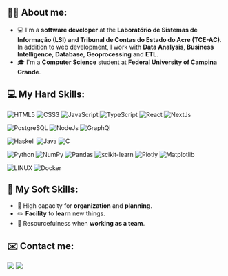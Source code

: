 ## 👨‍💻 About me:
- 💻 I'm a **software developer** at the **Laboratório de Sistemas de Informação (LSI) and Tribunal de Contas do Estado do Acre (TCE-AC)**. In addition to web development, I work with **Data Analysis**, **Business Intelligence**, **Database**, **Geoprocessing** and **ETL**.
- 🎓 I'm a **Computer Science** student at **Federal University of Campina Grande**.

## 💻 My Hard Skills:
![HTML5](https://img.shields.io/badge/html5-%23E34F26.svg?style=flat-the-badge&logo=html5&logoColor=white)
![CSS3](https://img.shields.io/badge/css3-%231572B6.svg?style=flat-the-badge&logo=css3&logoColor=white)
![JavaScript](https://img.shields.io/badge/javascript-%23323330.svg?style=flat-the-badge&logo=javascript&logoColor=%23F7DF1E)
![TypeScript](https://img.shields.io/badge/TypeScript-007ACC?style=flat-the-badge&logo=typescript&logoColor=white)
![React](https://img.shields.io/badge/React-20232A?style=flat-the-badge&logo=react&logoColor=61DAFB)
![NextJs](https://img.shields.io/badge/nextjs-%23000000.svg?style=flat-the-badge&logo=next.js&logoColor=white)

![PostgreSQL](https://img.shields.io/badge/PostgreSQL-316192?style=flat-the-badge&logo=postgresql&logoColor=white)
![NodeJs](https://img.shields.io/badge/Node.js-43853D?style=flat-the-badge&logo=node.js&logoColor=white)
![GraphQl](https://img.shields.io/badge/-GraphQL-E10098?style=flat-the-badge&logo=graphql)


![Haskell](https://img.shields.io/badge/Haskell-5e5086?style=flat-the-badge&logo=haskell&logoColor=white)
![Java](https://img.shields.io/badge/java-%23ED8B00.svg?style=flat-the-badge&logo=openjdk&logoColor=white)
![C](https://img.shields.io/badge/c-%2300599C.svg?style=flat-the-badge&logo=c&logoColor=white)

![Python](https://img.shields.io/badge/python-3670A0?style=flat&logo=python&logoColor=ffdd54)
![NumPy](https://img.shields.io/badge/numpy-%23013243.svg?style=flat&logo=numpy&logoColor=white)
![Pandas](https://img.shields.io/badge/pandas-%23150458.svg?style=flat&logo=pandas&logoColor=white)
![scikit-learn](https://img.shields.io/badge/scikit--learn-%23F7931E.svg?style=flat&logo=scikit-learn&logoColor=white)
![Plotly](https://img.shields.io/badge/Plotly-%233F4F75.svg?style=flat&logo=plotly&logoColor=white)
![Matplotlib](https://img.shields.io/badge/Matplotlib-%23ffffff.svg?style=flat&logo=Matplotlib&logoColor=black)

![LINUX](https://img.shields.io/badge/Linux-FCC624?style=flat&logo=linux&logoColor=black)
![Docker](https://img.shields.io/badge/docker-%230db7ed.svg?style=flat&logo=docker&logoColor=white)

## 💼 My Soft Skills:
- :memo: High capacity for **organization** and **planning**.
- :pencil2: **Facility** to **learn** new things.
- :busts_in_silhouette: Resourcefulness when **working as a team**.

 ## ✉️ Contact me:  
<div> 
  <a href="https://www.linkedin.com/in/gabriel-yuri-18044b1b7" target="_blank"><img src="https://img.shields.io/badge/-LinkedIn-%230077B5?style=flat-the-badge&logo=linkedin&logoColor=white" target="_blank"></a>
  </a> 
  <a href = "mailto:gabrielyurisocial@gmail.com"><img src="https://img.shields.io/badge/-Gmail-%23333?style=flat-the-badge&logo=gmail&logoColor=white" target="_blank"></a>
</div>
